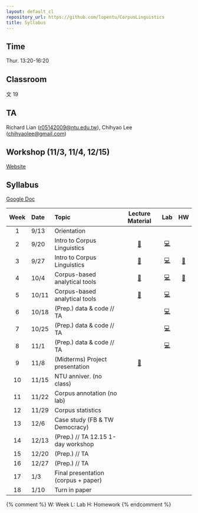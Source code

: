 ```yaml
---
layout: default_cl
repository_url: https://github.com/lopentu/CorpusLinguistics
title: Syllabus
---
```


## Time 
Thur. 13:20-16:20
## Classroom 
文 19
## TA
Richard Lian (<r05142009@ntu.edu.tw>), Chihyao Lee (<chihyaolee@gmail.com>)

## Workshop (11/3, 11/4, 12/15)
[Website](http://lope.linguistics.ntu.edu.tw/hocor2018/)

## Syllabus

[Google Doc](https://docs.google.com/document/d/1JOk4AqAA8xkhhnZAuIdmgH7ypxPic6WLI_8nj0AtEE4/edit)

|Week |Date     |Topic           |Lecture Material |Lab  |HW    |
|:---:|:--------|:---------------|:---------------:|:---:|:---:|
|1    |9/13     |Orientation     | 
|2    |9/20     |Intro to Corpus Linguistics|[🔗][W2]|[💻][L2]| 
|3    |9/27     |Intro to Corpus Linguistics|[🔗][W3]|[💻][L3]|[🎒][H3]
|4    |10/4     |Corpus-based analytical tools|[🔗][W4]|[💻][L4]|[🎒][H4]
|5    |10/11    |Corpus-based analytical tools|[🔗][W5]|[💻][L5]
|6    |10/18    |(Prep.) data & code // TA| |[💻][L6]
|7    |10/25    |(Prep.) data & code // TA| |[💻][L7]
|8    |11/1     |(Prep.) data & code // TA| |[💻][L8]
|9    |11/8     |(Midterms) Project presentation| [🔗][W9]||
|10   |11/15    |NTU anniver. (no class)| 
|11   |11/22    |Corpus annotation (no lab)| 
|12   |11/29    |Corpus statistics| 
|13   |12/6     |Case study (FB & TW Democracy)| 
|14   |12/13    |(Prep.) //  TA 12.15 1-day workshop| 
|15   |12/20    |(Prep.) // TA    | 
|16   |12/27    |(Prep.) // TA    | 
|17   |1/3      |Final presentation (corpus + paper)| 
|18   |1/10     |Turn in paper    | 


{% comment %}
W: Week
L: Lab
H: Homework
{% endcomment %}

[W2]: https://drive.google.com/open?id=1zNIjXQpG5cWAD4XfLtm1cGB850Mlp5y8
[L2]: https://drive.google.com/open?id=1Nv_K8i6d2QkL3SUi1sPQH9ApVNzPUC6Zt05BoIk_M9c

[W3]: https://drive.google.com/open?id=1FRFo0u3-0r9U9TKM62xremit3WwOcfyD
[L3]: https://drive.google.com/open?id=1-2LEhN806JParRVsBTpxHV5Vqe2zs8gt
[H3]: https://drive.google.com/open?id=1s9Fy2noWnwTG6KoYdlkgys_yahJ2PL8l

[W4]: https://drive.google.com/open?id=1efKUKIj6Ob4vF83ReS_oKAnbZtl834CM
[L4]: https://drive.google.com/open?id=12mukapnDODPjnRtRFzQ5Cz9kPFw0Pwml
[H4]: https://drive.google.com/open?id=1SWHvADv9AhnN5cBuKVkrT9SojhUhH--r

[W5]: https://drive.google.com/drive/u/0/folders/1KqqlxTb4JLopm3xO_jeOOGlxkb-jFr90
[L5]: https://drive.google.com/drive/u/0/folders/1Dy0INnP6f3sbymT_ib4Y9oTggOdoQU4R

[L6]: https://drive.google.com/drive/u/0/folders/14NrATR1DVUYqwTCRtc1_aZKcm7PWlF0l

[L7]: https://drive.google.com/drive/u/0/folders/1A2adQaqr7aAd6p5jle4efEOx99S3KgKs

[L8]: https://drive.google.com/drive/u/0/folders/1jdWzmw-D8s3sS7rbnlPq3ybedSqcA9S4

[W9]: https://drive.google.com/drive/u/0/folders/1zbaAmtvz_3fbRXvvVN7hJZK13MffGqB7


